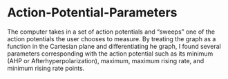 # Action-Potential-Parameters
The computer takes in a set of action potentials and “sweeps” one of the action potentials the user chooses to measure. By treating the graph as a function in the Cartesian plane and differentiating he graph, I found several parameters corresponding with the action potential such as its minimum (AHP or Afterhyperpolarization), maximum, maximum rising rate, and minimum rising rate points. 
